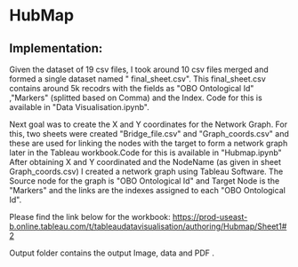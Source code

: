 # HubMap
## Implementation: 

Given the dataset of 19 csv files, I took around 10 csv files merged and formed a single dataset named " final_sheet.csv". This final_sheet.csv contains around 5k recodrs with the fields as "OBO Ontological Id" ,"Markers" (splitted based on Comma) and the Index. Code for this is available in "Data Visualisation.ipynb".

Next goal was to create the X and Y coordinates for the Network Graph. For this, two sheets were created "Bridge_file.csv" and "Graph_coords.csv" and these are used for linking the nodes with the target to form a network graph later in the Tableau workbook.Code for this is available in "Hubmap.ipynb"
After obtaining X and Y coordinated and the NodeName (as given in sheet Graph_coords.csv) I created a network graph using Tableau Software. The Source node for the graph is "OBO Ontological Id" and Target Node is the "Markers"  and the links are the indexes assigned to each "OBO Ontological Id".

Please find the link below for the workbook:
https://prod-useast-b.online.tableau.com/t/tableaudatavisualisation/authoring/Hubmap/Sheet1#2

Output folder contains the output Image, data  and PDF .


